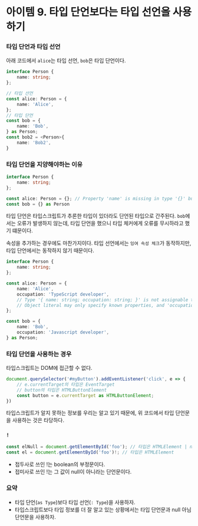 # 아이템 9. 타입 단언보다는 타입 선언을 사용하기

### 타입 단언과 타입 선언

아래 코드에서 `alice`는 타입 선언, `bob`은 타입 단언이다.

```typescript
interface Person {
    name: string;
};

// 타입 선언
const alice: Person = {
    name: 'Alice',
};
// 타입 단언
const bob = {
    name: 'Bob',
} as Person;
const bob2 = <Person>{
    name: 'Bob2',
}
```

### 타입 단언을 지양해야하는 이유

```typescript
interface Person {
    name: string;
};

const alice: Person = {}; // Property 'name' is missing in type '{}' but required in type 'Person'.ts(2741)
const bob = {} as Person
```

타입 단언은 타입스크립트가 추론한 타입이 있더라도 단언된 타입으로 간주된다. `bob`에서는 오류가 발생하지 않는데, 타입 단언을 했으니 타입 체커에게 오류를 무시하라고 했기 떄문이다.

속성을 추가하는 경우에도 마찬가지이다. 타입 선언에서는 `잉여 속성 체크`가 동작하지만, 타입 단언에서는 동작하지 않기 때문이다.

```typescript
interface Person {
    name: string;
};

const alice: Person = {
    name: 'Alice',
    occupation: 'TypeScript developer',
    // Type '{ name: string; occupation: string; }' is not assignable to type 'Person'. 
    // Object literal may only specify known properties, and 'occupation' does not exist in type 'Person'.ts(2322)
};

const bob = {
    name: 'Bob',
    occupation: 'Javascript developer',
} as Person;
```

### 타입 단언을 사용하는 경우

타입스크립트는 DOM에 접근할 수 없다.

```typescript
document.querySelector('#myButton').addEventListener('click', e => {
    // e.currentTarget의 타입은 EventTarget
    // button의 타입은 HTMLButtonElement
    const button = e.currentTarget as HTMLButtonElement;
})
```

타입스크립트가 알지 못하는 정보를 우리는 알고 있기 때문에, 위 코드에서 타입 단언문을 사용하는 것은 타당하다.

### `!`

```typescript
const elNull = document.getElementById('foo'); // 타입은 HTMLElement | null
const el = document.getElementById('foo')!; // 타입은 HTMLElement
```

- 접두사로 쓰인 !는 boolean의 부정문이다.
- 접미사로 쓰인 !는 그 값이 null이 아니라는 단언문이다.

### 요약

- 타입 단언(`as Type`)보다 타입 선언(`: Type`)을 사용하자.
- 타입스크립트보다 타입 정보를 더 잘 알고 있는 상황에서는 타입 단언문과 null 아님 단언문을 사용하자.
